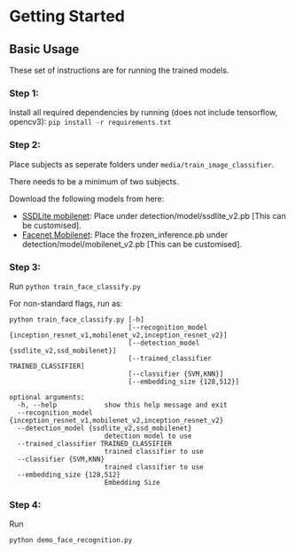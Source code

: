 # Getting Started

## Basic Usage

These set of instructions are for running the trained models.

### Step 1:

Install all required dependencies by running \(does not include tensorflow, opencv3\): `pip install -r requirements.txt`

### Step 2:

Place subjects as seperate folders under `media/train_image_classifier`.

There needs to be a minimum of two subjects.

Download the following models from here:

* [SSDLite mobilenet](https://drive.google.com/open?id=1k6ZXrgo4f0tU18tqlMLjN5tTb_6mwnsS): Place under detection/model/ssdlite\_v2.pb \[This can be customised\].
* [Facenet Mobilenet](https://drive.google.com/open?id=1sBHIXC66tdKlj7pd9zxaEpxcGJmC5NA1): Place the frozen\_inference.pb under detection/model/mobilenet\_v2.pb \[This can be customised\].

### Step 3:

Run `python train_face_classify.py`

For non-standard flags, run as:

```text
python train_face_classify.py [-h]
                              [--recognition_model {inception_resnet_v1,mobilenet_v2,inception_resnet_v2}]
                              [--detection_model {ssdlite_v2,ssd_mobilenet}]
                              [--trained_classifier TRAINED_CLASSIFIER]
                              [--classifier {SVM,KNN}]
                              [--embedding_size {128,512}]

optional arguments:
  -h, --help            show this help message and exit
  --recognition_model {inception_resnet_v1,mobilenet_v2,inception_resnet_v2}
  --detection_model {ssdlite_v2,ssd_mobilenet}
                        detection model to use
  --trained_classifier TRAINED_CLASSIFIER
                        trained classifier to use
  --classifier {SVM,KNN}
                        trained classifier to use
  --embedding_size {128,512}
                        Embedding Size
```

### Step 4:

Run

```text
python demo_face_recognition.py
```

